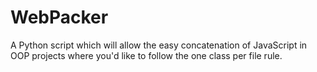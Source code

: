 # WebPacker
A Python script which will allow the easy concatenation of JavaScript in OOP projects where you'd like to follow the one class per file rule.
